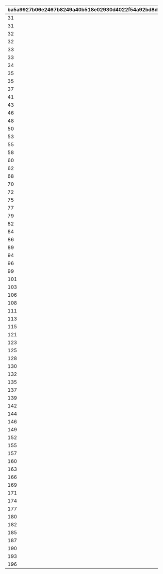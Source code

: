|ba5a9927b06e2467b8249a40b518e02930d4022f54a92bd8d0da16a87b7ebddc|7b833d1bbad4e37a333861dd2d388d67d36571e4f5f13640b680389d02f3fe2a|905d35b66b3d2ae3c83d47ed18338a6e4e85a95c83add3804c3fab760a62d6a8|ba742f418ff61dc77c5f17cfce55af2c9c47ff0adefa698c4a37625c552e69d4|a13aebad606f7a8f97b0408f5031457fc21643ace3ecab649bf5251dbb87c62e|bd66afdefd295bf07d68d81ce6f3951ee7ebe10b2f9f60764ef550e80aca9079|da865ce4115ce7a9c6ef290494485745e2057db3abebd89682c13c25c0eb23db|eee03b4e99099a69e732e3ec0d9b7878fda526712e2f42161c1da8eb6ffa9718|c00c7aae0fdd73bc381d4b81bd7b194541314688459c14c15f9d72563cc4f51f|bca3d30355cc5a580da7b6c1580fa7e842e94b8c855c71af63e9abdfad2c12db|1016377ca4f287492d60d7f42e1f148cd1008d19c7cbccd5ffe056120c898328|
| --- | --- | --- | --- | --- | --- | --- | --- | --- | --- | --- |
|31|10|8|1|2|91002|2|283001001|8|25013|25021|
|31|10|8|2|2|91002|2|283001002|8|25013|25021|
|32|10|8|3|2|91002|2|283001003|8|25013|25021|
|32|10|8|4|2|91002|2|283001004|8|25013|25021|
|33|10|8|5|2|91002|2|283001005|8|25013|25021|
|33|10|8|6|2|91002|2|283001006|9|25013|25021|
|34|10|8|7|2|91002|2|283001007|9|25013|25021|
|35|10|8|8|2|91002|2|283001008|9|25013|25021|
|35|10|8|9|2|91002|2|283001009|9|25013|25021|
|37|30|8|10|2|91002|2|283001010|10|25013|25021|
|41|10|8|11|2|91002|2|283001011|10|25013|25021|
|43|10|8|12|2|91002|2|283001012|11|25013|25021|
|46|10|8|13|2|91002|2|283001013|11|25013|25021|
|48|10|8|14|2|91002|2|283001014|12|25013|25021|
|50|10|8|15|2|91002|2|283001015|12|25013|25021|
|53|10|8|16|2|91002|2|283001016|13|25013|25021|
|55|10|8|17|2|91002|2|283001017|14|25013|25021|
|58|10|8|18|2|91002|2|283001018|14|25013|25021|
|60|10|8|19|2|91002|2|283001019|15|25013|25021|
|62|30|8|20|2|91002|2|283001020|15|25013|25021|
|68|10|8|21|2|91002|2|283001021|16|25013|25021|
|70|10|8|22|2|91002|2|283001022|16|25013|25021|
|72|10|8|23|2|91002|2|283001023|16|25013|25021|
|75|10|8|24|2|91002|2|283001024|17|25013|25021|
|77|10|8|25|2|91002|2|283001025|18|25013|25021|
|79|10|8|26|2|91002|2|283001026|18|25013|25021|
|82|10|8|27|2|91002|2|283001027|19|25013|25021|
|84|10|8|28|2|91002|2|283001028|19|25013|25021|
|86|10|8|29|2|91002|2|283001029|19|25013|25021|
|89|30|8|30|2|91002|2|283001030|20|25013|25021|
|94|10|8|31|2|91002|2|283001031|20|25013|25021|
|96|10|8|32|2|91002|2|283001032|21|25013|25021|
|99|10|8|33|2|91002|2|283001033|21|25013|25021|
|101|10|8|34|2|91002|2|283001034|22|25013|25021|
|103|10|8|35|2|91002|2|283001035|22|25013|25021|
|106|10|8|36|2|91002|2|283001036|23|25013|25021|
|108|10|8|37|2|91002|2|283001037|23|25013|25021|
|111|10|8|38|2|91002|2|283001038|24|25013|25021|
|113|10|8|39|2|91002|2|283001039|25|25013|25021|
|115|30|8|40|2|91002|2|283001040|25|25013|25021|
|121|10|8|41|2|91002|2|283001041|26|25013|25021|
|123|10|8|42|2|91002|2|283001042|27|25013|25021|
|125|10|8|43|2|91002|2|283001043|28|25013|25021|
|128|10|8|44|2|91002|2|283001044|28|25013|25021|
|130|10|8|45|2|91002|2|283001045|29|25013|25021|
|132|10|8|46|2|91002|2|283001046|30|25013|25021|
|135|10|8|47|2|91002|2|283001047|30|25013|25021|
|137|10|8|48|2|91002|2|283001048|31|25013|25021|
|139|10|8|49|2|91002|2|283001049|31|25013|25021|
|142|30|8|50|2|91002|2|283001050|31|25013|25021|
|144|10|8|51|2|91002|2|283001051|32|25013|25021|
|146|10|8|52|2|91002|2|283001052|32|25013|25021|
|149|10|8|53|2|91002|2|283001053|32|25013|25021|
|152|10|8|54|2|91002|2|283001054|33|25013|25021|
|155|10|8|55|2|91002|2|283001055|33|25013|25021|
|157|10|8|56|2|91002|2|283001056|33|25013|25021|
|160|10|8|57|2|91002|2|283001057|34|25013|25021|
|163|10|8|58|2|91002|2|283001058|34|25013|25021|
|166|10|8|59|2|91002|2|283001059|34|25013|25021|
|169|30|8|60|2|91002|2|283001060|35|25013|25021|
|171|10|8|61|2|91002|2|283001061|35|25013|25021|
|174|10|8|62|2|91002|2|283001062|35|25013|25021|
|177|10|8|63|2|91002|2|283001063|36|25013|25021|
|180|10|8|64|2|91002|2|283001064|36|25013|25021|
|182|10|8|65|2|91002|2|283001065|36|25013|25021|
|185|10|8|66|2|91002|2|283001066|37|25013|25021|
|187|10|8|67|2|91002|2|283001067|37|25013|25021|
|190|10|8|68|2|91002|2|283001068|37|25013|25021|
|193|10|8|69|2|91002|2|283001069|38|25013|25021|
|196|30|8|70|2|91002|2|283001070|38|25013|25021|